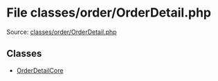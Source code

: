 File classes/order/OrderDetail.php
=========

Source: [classes/order/OrderDetail.php](https://github.com/PrestaShop/PrestaShop/blob/1.6.0.13/classes/order/OrderDetail.php)


Classes
-------

* [OrderDetailCore](class.OrderDetailCore.md)

